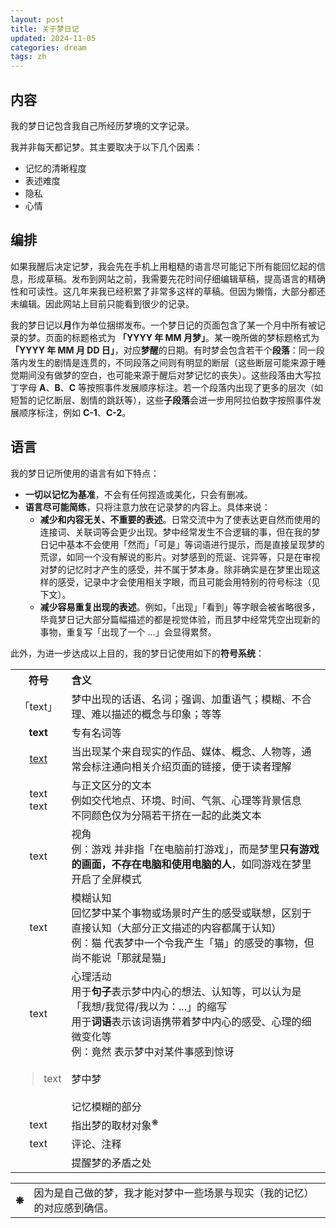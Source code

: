 ```yaml
---
layout: post
title: 关于梦日记
updated: 2024-11-05
categories: dream
tags: zh
---
```

## 内容

我的梦日记包含我自己所经历梦境的文字记录。

我并非每天都记梦。其主要取决于以下几个因素：

- 记忆的清晰程度
- 表述难度
- 隐私
- 心情

## 编排

如果我醒后决定记梦，我会先在手机上用粗糙的语言尽可能记下所有能回忆起的信息，形成草稿。发布到网站之前，我需要先花时间仔细编辑草稿，提高语言的精确性和可读性。这几年来我已经积累了非常多这样的草稿。但因为懒惰，大部分都还未编辑。因此网站上目前只能看到很少的记录。

我的梦日记以**月**作为单位捆绑发布。一个梦日记的页面包含了某一个月中所有被记录的梦。页面的标题格式为 **「YYYY 年 MM 月梦」**。某一晚所做的梦标题格式为 **「YYYY 年 MM 月 DD 日」**，对应**梦醒**的日期。有时梦会包含若干个**段落**：同一段落内发生的剧情是连贯的，不同段落之间则有明显的断层（这些断层可能来源于睡觉期间没有做梦的空白，也可能来源于醒后对梦记忆的丧失）。这些段落由大写拉丁字母 **A**、**B**、**C** 等按照事件发展顺序标注。若一个段落内出现了更多的层次（如短暂的记忆断层、剧情的跳跃等），这些**子段落**会进一步用阿拉伯数字按照事件发展顺序标注，例如 **C-1**、**C-2**。

## 语言

我的梦日记所使用的语言有如下特点：

- **一切以记忆为基准**，不会有任何捏造或美化，只会有删减。
- **语言尽可能简练**，只将注意力放在记录梦的内容上。具体来说：
    - **减少和内容无关、不重要的表述**。日常交流中为了使表达更自然而使用的连接词、关联词等会更少出现。梦中经常发生不合逻辑的事，但在我的梦日记中基本不会使用「然而」「可是」等词语进行提示，而是直接呈现梦的荒谬，如同一个没有解说的影片。对梦感到的荒诞、诧异等，只是在审视对梦的记忆时才产生的感受，并不属于梦本身。除非确实是在梦里出现这样的感受，记录中才会使用相关字眼，而且可能会用特别的符号标注（见下文）。
    - **减少容易重复出现的表述**。例如，「出现」「看到」等字眼会被省略很多，毕竟梦日记大部分篇幅描述的都是视觉体验，而且梦中经常凭空出现新的事物，重复写「出现了一个 ...」会显得累赘。

此外，为进一步达成以上目的，我的梦日记使用如下的**符号系统**：

<table align="center">
    <tr>
        <th style="text-align: center;">符号</th>
        <th style="text-align: left;">含义</th>
    </tr>
    <tr>
        <td style="text-align: center;">「text」</td>
        <td style="text-align: left;">梦中出现的话语、名词；强调、加重语气；模糊、不合理、难以描述的概念与印象；等等</td>
    </tr>
    <tr>
        <td style="text-align: center;"><strong>text</strong></td>
        <td style="text-align: left;">专有名词等</td>
    </tr>
    <tr>
        <td style="text-align: center;"><a href="https://en.wikipedia.org/wiki/Text_(literary_theory)">text</a></td>
        <td style="text-align: left;">当出现某个来自现实的作品、媒体、概念、人物等，通常会标注通向相关介绍页面的链接，便于读者理解</td>
    </tr>
    <tr>
        <td style="text-align: center;"><dr-t>text</dr-t><br /><dr-tt>text</dr-tt></td>
        <td style="text-align: left;">与正文区分的文本<br />例如交代地点、环境、时间、气氛、心理等背景信息<br />不同颜色仅为分隔若干挤在一起的此类文本</td>
    </tr>
    <tr>
        <td style="text-align: center;"><dr-persp>text</dr-persp></td>
        <td style="text-align: left;">视角<br />例：<dr-t><dr-persp>游戏</dr-persp></dr-t> 并非指「在电脑前打游戏」，而是梦里<strong>只有游戏的画面，不存在电脑和使用电脑的人</strong>，如同游戏在梦里开启了全屏模式</td>
    </tr>
    <tr>
        <td style="text-align: center;"><dr-recog>text</dr-recog></td>
        <td style="text-align: left;">模糊认知<br />回忆梦中某个事物或场景时产生的感受或联想，区别于直接认知（大部分正文描述的内容都属于认知）<br />例：<dr-t><dr-recog>猫</dr-recog></dr-t> 代表梦中一个令我产生「猫」的感受的事物，但尚不能说「那就是猫」</td>
    </tr>
    <tr>
        <td style="text-align: center;"><dr-think>text</dr-think></td>
        <td style="text-align: left;">心理活动<br />用于<strong>句子</strong>表示梦中内心的想法、认知等，可以认为是「我想/我觉得/我以为：...」的缩写<br />用于<strong>词语</strong>表示该词语携带着梦中内心的感受、心理的细微变化等<br />例：<dr-t><dr-think>竟然</dr-think></dr-t> 表示梦中对某件事感到惊讶</td>
    </tr>
    <tr>
        <td style="text-align: center;"><blockquote>text</blockquote></td>
        <td style="text-align: left;">梦中梦</td>
    </tr>
    <tr>
        <td style="text-align: center;"><dr-fog /></td>
        <td style="text-align: left;">记忆模糊的部分</td>
    </tr>
    <tr>
        <td style="text-align: center;"><dr-ref>text</dr-ref></td>
        <td style="text-align: left;">指出梦的取材对象<sup>❋</sup></td>
    </tr>
    <tr>
        <td style="text-align: center;"><dr-comm>text</dr-comm></td>
        <td style="text-align: left;">评论、注释</td>
    </tr>
    <tr>
        <td style="text-align: center;"><dr-contra /></td>
        <td style="text-align: left;">提醒梦的矛盾之处</td>
    </tr>
</table>

<table class="ref-table">
    <tr>
        <th>❋</th>
        <td>因为是自己做的梦，我才能对梦中一些场景与现实（我的记忆）的对应感到确信。</td>
    </tr>
</table>

